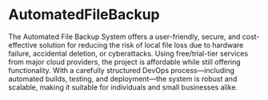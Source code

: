 # AutomatedFileBackup
The Automated File Backup System offers a user-friendly, secure, and cost-effective
solution for reducing the risk of local file loss due to hardware failure, accidental deletion, or
cyberattacks. Using free/trial-tier services from major cloud providers, the project is affordable
while still offering functionality. With a carefully structured DevOps process—including
automated builds, testing, and deployment—the system is robust and scalable, making it
suitable for individuals and small businesses alike.
